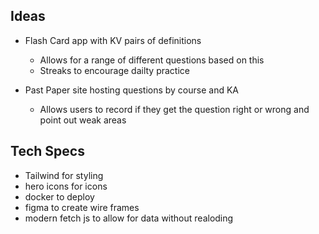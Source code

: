 ## Ideas

- Flash Card app with KV pairs of definitions 
    - Allows for a range of different questions based on this
    - Streaks to encourage dailty practice

- Past Paper site hosting questions by course and KA
    - Allows users to record if they get the question right or wrong and point out weak areas


## Tech Specs

- Tailwind for styling
- hero icons for icons
- docker to deploy
- figma to create wire frames
- modern fetch js to allow for data without realoding